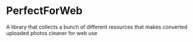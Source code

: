 # PerfectForWeb
A library that collects a bunch of different resources that makes converted uploaded photos cleaner for web use
